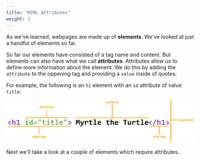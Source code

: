 ```yaml
---
title: "HTML Attributes"
weight: 3
---
```


As we've learned, webpages are made up of **elements**.
We've looked at just a handful of elements so far.

So far our elements have consisted of a tag name and content.
But elements can also have what we call **attributes**. Attributes allow us to define more information about the element.
We do this by adding the `attribute` to the oppening tag and providing a `value` inside of quotes.

For example, the following is an `h1` element with an `id` attribute of value `title`:

![Annotated HTML Element with attribute.](../images/element_with_attribute.png)

Next we'll take a look at a couple of elements which require attributes..
